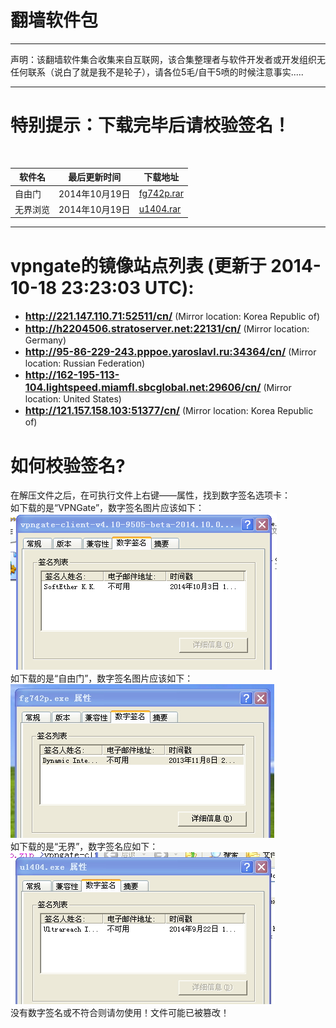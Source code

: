 <meta http-equiv="content-type" content="text/html; charset=UTF-8" />
<h1>翻墙软件包</h1>
<hr>
声明：该翻墙软件集合收集来自互联网，该合集整理者与软件开发者或开发组织无任何联系（说白了就是我不是轮子），请各位5毛/自干5喷的时候注意事实.....<br>
<hr>
<h1>特别提示：下载完毕后请校验签名！</h1><br>
<table>
    <thead>
        <tr>
            <th>软件名</th>
            <th>最后更新时间</th>
            <th>下载地址</th>
        </tr>
    </thead>
    <tbody>     
        <tr>
            <td>自由门</td>
            <td>2014年10月19日</td>
            <td><a href="fg742p.rar">fg742p.rar</a></td>
        </tr>    
        <tr>
            <td>无界浏览</td>
            <td>2014年10月19日</td>
            <td><a href="u1404.rar">u1404.rar</a></td>
        </tr>    
    </tbody>
</table>
<hr>
<h1>vpngate的镜像站点列表 (更新于 2014-10-18 23:23:03 UTC):</h1>
<ul class="listBigArrow">
<li><strong><span style="font-size: medium"><a href="http://221.147.110.71:52511/cn/" target="_blank">http://221.147.110.71:52511/cn/</a></span></strong>&nbsp;(Mirror location: Korea Republic of)</li>
<li><strong><span style="font-size: medium"><a href="http://h2204506.stratoserver.net:22131/cn/" target="_blank">http://h2204506.stratoserver.net:22131/cn/</a></span></strong>&nbsp;(Mirror location: Germany)</li>
<li><strong><span style="font-size: medium"><a href="http://95-86-229-243.pppoe.yaroslavl.ru:34364/cn/" target="_blank">http://95-86-229-243.pppoe.yaroslavl.ru:34364/cn/</a></span></strong>&nbsp;(Mirror location: Russian Federation)</li>
<li><strong><span style="font-size: medium"><a href="http://162-195-113-104.lightspeed.miamfl.sbcglobal.net:29606/cn/" target="_blank">http://162-195-113-104.lightspeed.miamfl.sbcglobal.net:29606/cn/</a></span></strong>&nbsp;(Mirror location: United States)</li>
<li><strong><span style="font-size: medium"><a href="http://121.157.158.103:51377/cn/" target="_blank">http://121.157.158.103:51377/cn/</a></span></strong>&nbsp;(Mirror location: Korea Republic of)</li>
</ul>
<h1>如何校验签名?</h1>
在解压文件之后，在可执行文件上右键——属性，找到数字签名选项卡：<br>
如下载的是“VPNGate”，数字签名图片应该如下：<br>
<img src="vpngate.png"><br>
如下载的是“自由门”，数字签名图片应该如下：<br>
<img src="fg742p.jpg"><br>
如下载的是“无界”，数字签名应如下：<br>
<img src="u1404.jpg"><br>
没有数字签名或不符合则请勿使用！文件可能已被篡改！